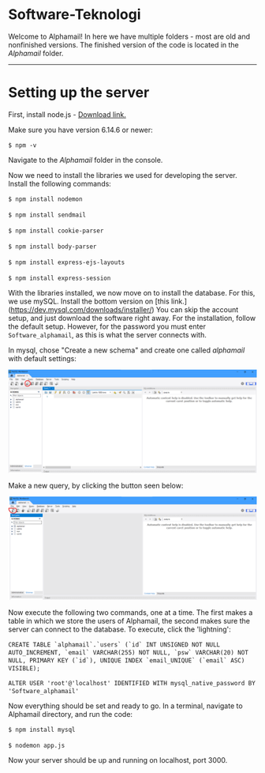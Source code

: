 # Software-Teknologi

Welcome to Alphamail! In here we have multiple folders - most are old and nonfinished versions. The finished version of the code is located in the *Alphamail* folder.
________________________________________________________________________________

# Setting up the server

First, install node.js - [Download link.](https://nodejs.org/en/)


Make sure you have version 6.14.6 or newer:

	$ npm -v

Navigate to the *Alphamail* folder in the console.

Now we need to install the libraries we used for developing the server. Install the following commands:

	$ npm install nodemon
    
	$ npm install sendmail

	$ npm install cookie-parser

	$ npm install body-parser
	
	$ npm install express-ejs-layouts

	$ npm install express-session

With the libraries installed, we now move on to install the database. For this, we use mySQL. Install the bottom version on [this link.] (https://dev.mysql.com/downloads/installer/)
You can skip the account setup, and just download the software right away. For the installation, follow the default setup. However, for the password you must enter ```Software_alphamail```, as this is what the server connects with.


In mysql, chose "Create a new schema" and create one called *alphamail* with default settings:

![How to make schema](https://github.com/Biorrith/Software-Teknologi/blob/main/pictures/schema.png)


Make a new query, by clicking the button seen below:

![How to make new query](https://github.com/Biorrith/Software-Teknologi/blob/main/pictures/query.png)

Now execute the following two commands, one at a time. The first makes a table in which we store the users of Alphamail, the second makes sure the server can connect to the database.
To execute, click the 'lightning':

```
CREATE TABLE `alphamail`.`users` (`id` INT UNSIGNED NOT NULL AUTO_INCREMENT, `email` VARCHAR(255) NOT NULL, `psw` VARCHAR(20) NOT NULL, PRIMARY KEY (`id`), UNIQUE INDEX `email_UNIQUE` (`email` ASC) VISIBLE);
```
```
ALTER USER 'root'@'localhost' IDENTIFIED WITH mysql_native_password BY 'Software_alphamail'
```

Now everything should be set and ready to go. In a terminal, navigate to Alphamail directory, and run the code:

	$ npm install mysql
	
	$ nodemon app.js

Now your server should be up and running on localhost, port 3000.

